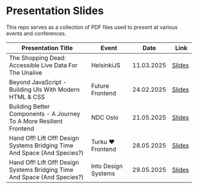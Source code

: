 # Presentation Slides

This repo serves as a collection of PDF files used to present at various events and conferences.

| Presentation Title                                      | Event           | Date       |  Link                                                    |
| ------------------------------------------------------- | --------------- | ---------- | -------------------------------------------------------- |
| The Shopping Dead: Accessible Live Data For The Unalive | HelsinkiJS | 11.03.2025 | [Slides](2025-03-11--helsinki-js--the-shopping-dead.pdf) |
| Beyond JavaScript - Building UIs With Modern HTML & CSS | Future Frontend | 24.02.2025 | [Slides](2025-02-24--future-frontend--beyond-javascript.pdf) |
| Building Better Components - A Journey To A More Resilient Frontend  | NDC Oslo | 21.05.2025 | [Slides](2025-05-21--ndc-oslo--building-better-components.pdf) |
| Hand Off! Lift Off! Design Systems Bridging Time And Space (And Species?)  | Turku ❤️ Frontend | 28.05.2025 | [Slides](2025-05-28--turku-frontend--hand-off-lift-off.pdf) |
| Hand Off! Lift Off! Design Systems Bridging Time And Space (And Species?)  | Into Design Systems | 29.05.2025 | [Slides](2025-05-29--into-design-systems--hand-off-lift-off.pdf) |
